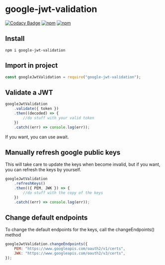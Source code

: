 # google-jwt-validation

[![Codacy Badge](https://api.codacy.com/project/badge/Grade/f53ae4a2d36740f582f7b9a6a8dcec46)](https://app.codacy.com/gh/alessandro-caldonazzi/google-jwt-validation?utm_source=github.com&utm_medium=referral&utm_content=alessandro-caldonazzi/google-jwt-validation&utm_campaign=Badge_Grade_Settings)
[![npm](https://img.shields.io/npm/dt/google-jwt-validation)](https://www.npmjs.com/package/google-jwt-validation)
[![npm](https://img.shields.io/npm/v/google-jwt-validation)](https://www.npmjs.com/package/google-jwt-validation)

## Install

```shell
npm i google-jwt-validation
```

## Import in project

```js
const googleJwtValidation = require("google-jwt-validation");
```

## Validate a JWT

```js
googleJwtValidation
    .validate({ token })
    .then((decoded) => {
        //do stuff with your valid token
    })
    .catch((err) => console.log(err));
```

If you want, you can use await.

## Manually refresh google public keys

This will take care to update the keys when become invalid, but if you want, you can refresh the keys by yourself.

```js
googleJwtValidation
    .refreshKeys()
    .then(({ PEM, JWK }) => {
        //do stuff with the copy of the keys
    })
    .catch((err) => console.log(err));
```

## Change default endpoints

To change the default endpoints for the keys, call the changeEndpoints() method

```js
googleJwtValidation.changeEndpoints({
    PEM: "https://www.googleapis.com/oauth2/v1/certs",
    JWK: "https://www.googleapis.com/oauth2/v3/certs",
});
```
